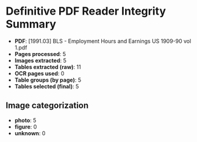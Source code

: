 # Definitive PDF Reader Integrity Summary
- **PDF**: [1991.03] BLS - Employment Hours and Earnings US 1909-90 vol 1.pdf
- **Pages processed**: 5
- **Images extracted**: 5
- **Tables extracted (raw)**: 11
- **OCR pages used**: 0
- **Table groups (by page)**: 5
- **Tables selected (final)**: 5

## Image categorization
- **photo**: 5
- **figure**: 0
- **unknown**: 0
